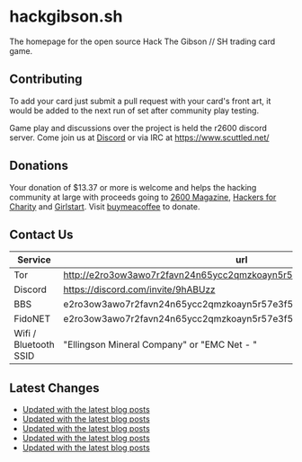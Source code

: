 # hackgibson.sh
The homepage for the open source Hack The Gibson // SH trading card game.


## Contributing

To add your card just submit a pull request with your card's front art, it would be added to the next run of set after community play testing.

Game play and discussions over the project is held the r2600 discord server. Come join us at [Discord](https://discord.com/invite/9hABUzz) or via IRC at https://www.scuttled.net/


## Donations

Your donation of $13.37 or more is welcome and helps the hacking community at large with proceeds going to [2600 Magazine](https://2600.com/), [Hackers for Charity](https://hackersforcharity.org) and [Girlstart](https://girlstart.org).  Visit [buymeacoffee](https://www.buymeacoffee.com/hackgibson.sh) to donate.


## Contact Us

Service | url
-|-
Tor | http://e2ro3ow3awo7r2favn24n65ycc2qmzkoayn5r57e3f56nvjwdcgg32ad.onion
Discord | https://discord.com/invite/9hABUzz
BBS | e2ro3ow3awo7r2favn24n65ycc2qmzkoayn5r57e3f56nvjwdcgg32ad.onion:23
FidoNET | e2ro3ow3awo7r2favn24n65ycc2qmzkoayn5r57e3f56nvjwdcgg32ad.onion:24554
Wifi / Bluetooth SSID | "Ellingson Mineral Company" or "EMC Net - <fidonet address>"

## Latest Changes
<!-- BLOG-POST-LIST:START -->
- [Updated with the latest blog posts](https://github.com/DFW2600/hackgibson.sh/commit/e813b53e19f8715ca3ac73842412a3a46a18b71f)
- [Updated with the latest blog posts](https://github.com/DFW2600/hackgibson.sh/commit/0ce2674a6abdbbd7f1589ad883133ac3878b5cd2)
- [Updated with the latest blog posts](https://github.com/DFW2600/hackgibson.sh/commit/85ba47a8d2b39651edfb26f7dc6a64855d670e95)
- [Updated with the latest blog posts](https://github.com/DFW2600/hackgibson.sh/commit/a1310523e2a806ce90f834379cba2fa86c9718b4)
- [Updated with the latest blog posts](https://github.com/DFW2600/hackgibson.sh/commit/39d3d06a6a4e87e1be964f2dfd627760e5a983ed)
<!-- BLOG-POST-LIST:END -->
